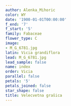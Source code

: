 ```yaml
---
author: Alenka_Mihoric
color: WY
date: '1900-01-01T00:00:00'
f_end: '7'
f_start: '5'
family: Fabaceae
flower_type: C
image:
- M_G_6781.jpg
latin: Vicia grandiflora
lead: M_G_6781.jpg
lead_sample: false
name: index
order: Vicia
parallel: false
petals: '5'
petals_joined: false
star_shape: false
title: Velecvetna grašica
---
```


